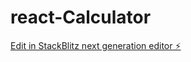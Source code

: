 # react-Calculator

[Edit in StackBlitz next generation editor ⚡️](https://stackblitz.com/~/github.com/NULGEN/react-Calculator)
